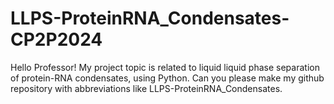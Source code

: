 # LLPS-ProteinRNA_Condensates-CP2P2024
Hello Professor! My project topic is related to liquid liquid phase separation of protein-RNA condensates, using Python. Can you please make my github repository with abbreviations like LLPS-ProteinRNA_Condensates.
